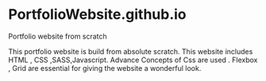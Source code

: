 # PortfolioWebsite.github.io
Portfolio website from scratch

This portfolio website is build from absolute scratch.
This website includes HTML , CSS ,SASS,Javascript.
Advance Concepts of Css are used .
Flexbox , Grid are essential for giving the website a wonderful look.
